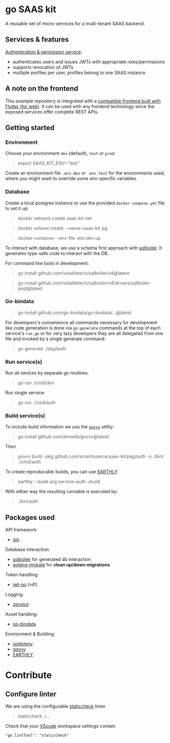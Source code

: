 # go SAAS kit

A reusable set of micro-services for a multi-tenant SAAS backend.

## Services & features

[Authentication & permission service](./pkg/auth):
- authenticates users and issues JWTs with appropriate roles/permissions
- supports revocation of JWTs
- multiple profiles per user, profiles belong to one SAAS instance

## A note on the frontend

This example repository is integrated with a [compatible frontend built with Flutter (for web)](https://github.com/smartnuance/flutter-admin-kit). It can be used with any frontend technology since the exposed services offer complete REST APIs.

## Getting started

### Environment

Choose your environment `dev` (default), `test` or `prod`:

> export SAAS_KIT_ENV="test"

Create an environment file `.env.dev` or `.env.test` for the environments used, where you might want to override some env-specific variables.

### Database

Create a local postgres instance or use the provided `docker-compose.yml` file to set it up:

> docker network create saas-kit-net

> docker volume create --name=saas-kit-pg

> docker-compose --env-file .env.dev up

To interact with database, we use a schema first approach with [sqlboiler](https://github.com/volatiletech/sqlboiler#getting-started). It generates type-safe code to interact with the DB.

For command line tools in development:

> go install github.com/volatiletech/sqlboiler/v4@latest

> go install github.com/volatiletech/sqlboiler/v4/drivers/sqlboiler-psql@latest


### Go-bindata

> go install github.com/go-bindata/go-bindata/...@latest

For developers's convenience all commands necessary for development like code generation is done via `go:generate` commands at the top of each service's `run.go` or for very lazy developers they are all delegated from one file and invoked by a single generate command:

> go generate ./pkg/auth

### Run service(s)

Run all sevices by separate go routines:

> go run ./cmd/dev

Run single service:

> go run ./cmd/auth


### Build service(s)

To include build information we use the [`govvv`](github.com/ahmetb/govvv) utility:

> go install github.com/ahmetb/govvv@latest

Then

> govvv build -pkg github.com/smartnuance/saas-kit/pkg/auth -o ./bin/ ./cmd/auth

To create reproducable builds, you can use [EARTHLY](https://docs.earthly.dev):

> earthly --build-arg service=auth +build

With either way the resulting runnable is executed by:

> ./bin/auth


## Packages used

API framework:
- [gin](https://github.com/gin-gonic/gin)

Database interaction:
- [sqlboiler](https://github.com/volatiletech/sqlboiler#getting-started) for generated db interaction
- [golang-migrate](https://github.com/golang-migrate/migrate) for **clean up/down migrations**

Token handling:
- [jwt-go](https://github.com/golang-jwt/jwt) (v4!)

Logging:
- [zerolog](https://github.com/rs/zerolog)

Asset handling:
- [go-bindata](https://github.com/go-bindata/go-bindata)

Environment & Building:
- [godotenv](https://github.com/joho/godotenv)
- [govvv](https://github.com/ahmetb/govvv)
- [EARTHLY](https://docs.earthly.dev)

# Contribute

## Configure linter

We are using the configurable [staticcheck](https://staticcheck.io/docs/) linter.

> staticcheck ./...

Check that your [VScode](https://code.visualstudio.com/) workspace settings contain

    "go.lintTool": "staticcheck"
